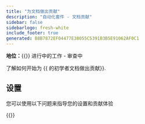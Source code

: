```yaml
---
title: "为文档做出贡献"
description: "自动化套件 - 文档贡献"
sidebar: false
sidebarlogo: fresh-white
include_footer: true
generated: B8B7872EF04477E38055C5391B3B5E91062AF0C1
---
```


**地位：**{{<externalImage src="https://github.githubassets.com/images/icons/emoji/unicode/1f6a7.png" size="16x16" text="Construction Icon">}} 进行中的工作 - 审查中

了解如何开始为 {{ 的初学者文档做出贡献<product-name>}}.

## 设置

您可以使用以下问题来指导您的设置和贡献体验

{{<questions name="/content/zh-hans/contribution/documentation.json" completed="感谢您完成设置问题" showNavigationButtons="false" locale="zh-hans">}}
